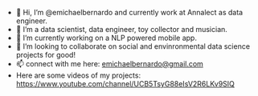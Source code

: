 - 👋 Hi, I’m @emichaelbernardo and currently work at Annalect as data engineer.
- 👀 I’m a data scientist, data engineer, toy collector and musician.
- 🌱 I’m currently working on a NLP powered mobile app.
- 💞️ I’m looking to collaborate on social and envinronmental data science projects for good! 
- 📫 connect with me here: emichaelbernardo@gmail.com 
- Here are some videos of my projects: https://www.youtube.com/channel/UCB5TsyG88eIsV2R6LKv9SIQ

<!---
emichaelbernardo/emichaelbernardo is a ✨ special ✨ repository because its `README.md` (this file) appears on your GitHub profile.
You can click the Preview link to take a look at your changes.
--->
